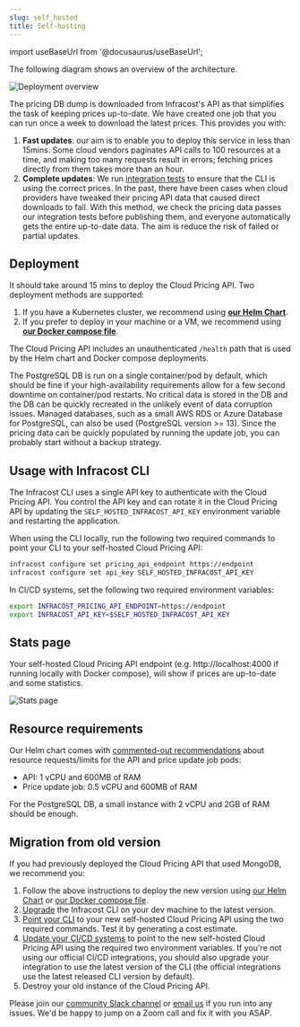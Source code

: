 ```yaml
---
slug: self_hosted
title: Self-hosting
---
```


import useBaseUrl from '@docusaurus/useBaseUrl';

The following diagram shows an overview of the architecture.

![Deployment overview](/img/docs/cloud_pricing_api/deployment_overview.png "Deployment overview")

The pricing DB dump is downloaded from Infracost's API as that simplifies the task of keeping prices up-to-date. We have created one job that you can run once a week to download the latest prices. This provides you with:
1. **Fast updates**: our aim is to enable you to deploy this service in less than 15mins. Some cloud vendors paginates API calls to 100 resources at a time, and making too many requests result in errors; fetching prices directly from them takes more than an hour.
2. **Complete updates**: We run [integration tests](https://github.com/infracost/infracost/actions) to ensure that the CLI is using the correct prices. In the past, there have been cases when cloud providers have tweaked their pricing API data that caused direct downloads to fail. With this method, we check the pricing data passes our integration tests before publishing them, and everyone automatically gets the entire up-to-date data. The aim is reduce the risk of failed or partial updates.

## Deployment

It should take around 15 mins to deploy the Cloud Pricing API. Two deployment methods are supported:
1. If you have a Kubernetes cluster, we recommend using **[our Helm Chart](https://github.com/infracost/helm-charts/tree/master/charts/cloud-pricing-api)**.
2. If you prefer to deploy in your machine or a VM, we recommend using [**our Docker compose file**](https://github.com/infracost/cloud-pricing-api#docker-compose).

The Cloud Pricing API includes an unauthenticated `/health` path that is used by the Helm chart and Docker compose deployments.

The PostgreSQL DB is run on a single container/pod by default, which should be fine if your high-availability requirements allow for a few second downtime on container/pod restarts. No critical data is stored in the DB and the DB can be quickly recreated in the unlikely event of data corruption issues. Managed databases, such as a small AWS RDS or Azure Database for PostgreSQL, can also be used (PostgreSQL version >= 13). Since the pricing data can be quickly populated by running the update job, you can probably start without a backup strategy.

## Usage with Infracost CLI

The Infracost CLI uses a single API key to authenticate with the Cloud Pricing API. You control the API key and can rotate it in the Cloud Pricing API by updating the `SELF_HOSTED_INFRACOST_API_KEY` environment variable and restarting the application.

When using the CLI locally, run the following two required commands to point your CLI to your self-hosted Cloud Pricing API:
```sh
infracost configure set pricing_api_endpoint https://endpoint
infracost configure set api_key SELF_HOSTED_INFRACOST_API_KEY
```

In CI/CD systems, set the following two required environment variables:
```sh
export INFRACOST_PRICING_API_ENDPOINT=https://endpoint
export INFRACOST_API_KEY=$SELF_HOSTED_INFRACOST_API_KEY
```

## Stats page

Your self-hosted Cloud Pricing API endpoint (e.g. http://localhost:4000 if running locally with Docker compose), will show if prices are up-to-date and some statistics.

![Stats page](/img/docs/cloud_pricing_api/stats_page.png "Stats page")

## Resource requirements

Our Helm chart comes with [commented-out recommendations](https://github.com/infracost/helm-charts/blob/master/charts/cloud-pricing-api/values.yaml) about resource requests/limits for the API and price update job pods:
- API: 1 vCPU and 600MB of RAM
- Price update job: 0.5 vCPU and 600MB of RAM

For the PostgreSQL DB, a small instance with 2 vCPU and 2GB of RAM should be enough.

## Migration from old version

If you had previously deployed the Cloud Pricing API that used MongoDB, we recommend you:
1. Follow the above instructions to deploy the new version using [our Helm Chart](https://github.com/infracost/helm-charts/tree/master/charts/cloud-pricing-api) or [our Docker compose file](https://github.com/infracost/cloud-pricing-api#docker-compose).
2. [Upgrade](/docs/#1-install-infracost) the Infracost CLI on your dev machine to the latest version.
3. [Point your CLI](#usage-with-infracost-cli) to your new self-hosted Cloud Pricing API using the two required commands. Test it by generating a cost estimate.
4. [Update your CI/CD systems](#usage-with-infracost-cli) to point to the new self-hosted Cloud Pricing API using the required two environment variables. If you're not using our official CI/CD integrations, you should also upgrade your integration to use the latest version of the CLI (the official integrations use the latest released CLI version by default).
5. Destroy your old instance of the Cloud Pricing API.

Please join our [community Slack channel](https://www.infracost.io/community-chat) or [email us](hello@infracost.io) if you run into any issues. We'd be happy to jump on a Zoom call and fix it with you ASAP.
